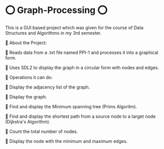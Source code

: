 # ⭕️ Graph-Processing ⭕️

This is a GUI based project which was given for the course of Data Structures and Algorithms in my 3rd semester.

🔴 About the Project:

🔹 Reads data from a .txt file named PPI-1 and processes it into a graphical form.

🔹 Uses SDL2 to display the graph in a circular form with nodes and edges.




🔴 Operations it can do:

🔹 Display the adjacency list of the graph.

🔹 Display the graph.

🔹 Find and display the Minimum spanning tree (Prims Algoritm).

🔹 Find and display the shortest path from a source node to a target node (Dijkstra's Algorithm).

🔹 Count the total number of nodes.

🔹 Display the node with the minimum and maximum edges.
